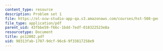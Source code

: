 ```yaml
---
content_type: resource
description: Problem set 1
file: https://ol-ocw-studio-app-qa.s3.amazonaws.com/courses/hst-508-genomics-and-computational-biology-fall-2002/90313fab17079dcf96c69f33817258e9_ps12002.pdf
file_type: application/pdf
parent_uid: 43fbbe59-f66c-1bdd-7edf-018322523e8a
resourcetype: Document
title: ps12002.pdf
uid: 90313fab-1707-9dcf-96c6-9f33817258e9
---
```

